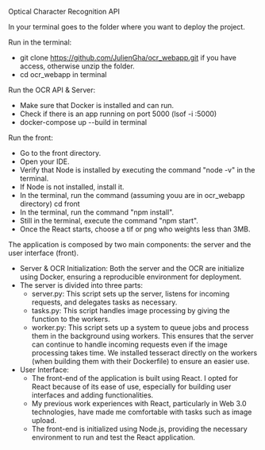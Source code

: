 Optical Character Recognition API

In your terminal goes to the folder where you want to deploy the project.

Run in the terminal:
- git clone https://github.com/JulienGha/ocr_webapp.git if you have access, otherwise unzip the folder.
- cd ocr_webapp in terminal

Run the OCR API & Server:
- Make sure that Docker is installed and can run.
- Check if there is an app running on port 5000 (lsof -i :5000)
- docker-compose up --build in terminal

Run the front:
- Go to the front directory.
- Open your IDE.
- Verify that Node is installed by executing the command "node -v" in the terminal.
- If Node is not installed, install it.
- In the terminal, run the command (assuming youu are in ocr_webapp directory) cd front
- In the terminal, run the command "npm install".
- Still in the terminal, execute the command "npm start".
- Once the React starts, choose a tif or png who weights less than 3MB.

The application is composed by two main components: the server and the user interface (front).
- Server & OCR Initialization: Both the server and the OCR are initialize using Docker, ensuring a reproducible environment for deployment.
- The server is divided into three parts:
  - server.py: This script sets up the server, listens for incoming requests, and delegates tasks as necessary.
  - tasks.py: This script handles image processing by giving the function to the workers.
  - worker.py: This script sets up a system to queue jobs and process them in the background using workers. This ensures that the server can continue to handle incoming requests even if the image processing takes time. We installed tesseract directly on the workers (when building them with their Dockerfile) to ensure an easier use.
- User Interface:
  - The front-end of the application is built using React. I opted for React because of its ease of use, especially for building user interfaces and adding functionalities.
  - My previous work experiences with React, particularly in Web 3.0 technologies, have made me comfortable with tasks such as image upload.
  - The front-end is initialized using Node.js, providing the necessary environment to run and test the React application.
